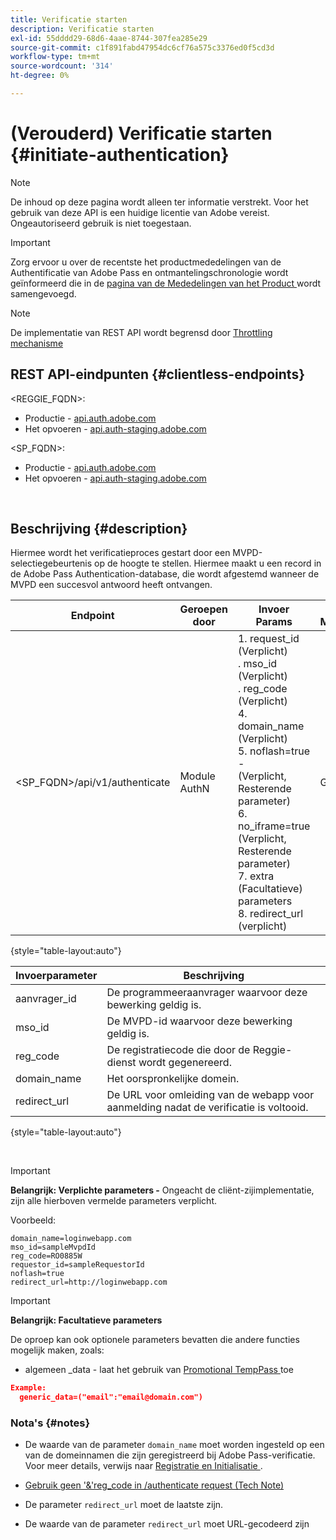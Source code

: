 ```yaml
---
title: Verificatie starten
description: Verificatie starten
exl-id: 55dddd29-68d6-4aae-8744-307fea285e29
source-git-commit: c1f891fabd47954dc6cf76a575c3376ed0f5cd3d
workflow-type: tm+mt
source-wordcount: '314'
ht-degree: 0%

---
```


# (Verouderd) Verificatie starten {#initiate-authentication}

>[!NOTE]
>
>De inhoud op deze pagina wordt alleen ter informatie verstrekt. Voor het gebruik van deze API is een huidige licentie van Adobe vereist. Ongeautoriseerd gebruik is niet toegestaan.

>[!IMPORTANT]
>
> Zorg ervoor u over de recentste het productmededelingen van de Authentificatie van Adobe Pass en ontmantelingschronologie wordt geïnformeerd die in de [ pagina van de Mededelingen van het Product ](/help/authentication/product-announcements.md) wordt samengevoegd.

>[!NOTE]
>
> De implementatie van REST API wordt begrensd door [ Throttling mechanisme ](/help/authentication/integration-guide-programmers/throttling-mechanism.md)

## REST API-eindpunten {#clientless-endpoints}

&lt;REGGIE_FQDN>:

* Productie - [ api.auth.adobe.com ](http://api.auth.adobe.com/)
* Het opvoeren - [ api.auth-staging.adobe.com ](http://api.auth-staging.adobe.com/)

&lt;SP_FQDN>:

* Productie - [ api.auth.adobe.com ](http://api.auth.adobe.com/)
* Het opvoeren - [ api.auth-staging.adobe.com ](http://api.auth-staging.adobe.com/)

</br>


## Beschrijving {#description}

Hiermee wordt het verificatieproces gestart door een MVPD-selectiegebeurtenis op de hoogte te stellen. Hiermee maakt u een record in de Adobe Pass Authentication-database, die wordt afgestemd wanneer de MVPD een succesvol antwoord heeft ontvangen.



| Endpoint | Geroepen </br> door | Invoer   </br> Params | HTTP </br> Methode | Antwoord | HTTP-respons </br> |
| --- | --- | --- | --- | --- | --- |
| &lt;SP_FQDN>/api/v1/authenticate | Module AuthN | 1. request_id (Verplicht) </br> .  mso_id (Verplicht) </br> .  reg_code (Verplicht) </br> 4.  domain_name (Verplicht) </br> 5.  noflash=true - </br>    (Verplicht, Resterende parameter) </br> 6.  no_iframe=true (Verplicht, Resterende parameter) </br> 7.  extra (Facultatieve) parameters </br> 8.  redirect_url (verplicht) | GET | De Web-app voor aanmelding wordt omgeleid naar de aanmeldingspagina van MVPD. | 302 voor volledige omleiding |

{style="table-layout:auto"}


| Invoerparameter | Beschrijving |
| --- | --- |
| aanvrager_id | De programmeeraanvrager waarvoor deze bewerking geldig is. |
| mso_id | De MVPD-id waarvoor deze bewerking geldig is. |
| reg_code | De registratiecode die door de Reggie-dienst wordt gegenereerd. |
| domain_name | Het oorspronkelijke domein. |
| redirect_url | De URL voor omleiding van de webapp voor aanmelding nadat de verificatie is voltooid. |

{style="table-layout:auto"}

</br>

>[!IMPORTANT]
> 
>**Belangrijk: Verplichte parameters -** Ongeacht de cliënt-zijimplementatie, zijn alle hierboven vermelde parameters verplicht.
>
>
>Voorbeeld:
>
>```
>domain_name=loginwebapp.com
>mso_id=sampleMvpdId
>reg_code=RO0885W
>requestor_id=sampleRequestorId
>noflash=true
>redirect_url=http://loginwebapp.com
>```

>[!IMPORTANT]
> 
>**Belangrijk: Facultatieve parameters**
>
>De oproep kan ook optionele parameters bevatten die andere functies mogelijk maken, zoals:
>
> * algemeen \_data - laat het gebruik van [ Promotional TempPass ](/help/authentication/integration-guide-programmers/features-premium/temporary-access/temp-pass-feature.md#promotional-temp-pass) toe
>
>```JSON
>Example:
>   generic_data=("email":"email@domain.com")
>```


### **Nota&#39;s** {#notes}

* De waarde van de parameter `domain_name` moet worden ingesteld op een van de domeinnamen die zijn geregistreerd bij Adobe Pass-verificatie. Voor meer details, verwijs naar [ Registratie en Initialisatie ](/help/authentication/kickstart/programmer-overview.md).

* [Gebruik geen &#39;&amp;&#39;reg\_code in /authenticate request (Tech Note)](/help/authentication/integration-guide-programmers/legacy/notes-technical/clientless-avoid-using-reg-code-in-authenticate-request.md)

* De parameter `redirect_url` moet de laatste zijn.

* De waarde van de parameter `redirect_url` moet URL-gecodeerd zijn

